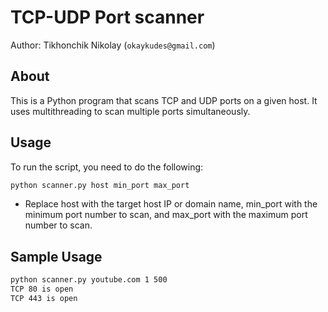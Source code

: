 # TCP-UDP Port scanner

Author: Tikhonchik Nikolay (`okaykudes@gmail.com`)  

## About

This is a Python program that scans TCP and UDP ports on a given host. It uses multithreading to scan multiple ports simultaneously.

## Usage

To run the script, you need to do the following:  

```bash
python scanner.py host min_port max_port
```

- Replace host with the target host IP or domain name, min_port with the minimum port number to scan, and max_port with the maximum port number to scan.

## Sample Usage

```bash
python scanner.py youtube.com 1 500
TCP 80 is open
TCP 443 is open
```
